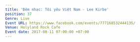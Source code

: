 ```yaml
---
title: 'Đêm nhạc: Tôi yêu Việt Nam - Lee Kirbe'
position: 37
Genre: Live
Event URL: https://www.facebook.com/events/777168532444135/
Venue: Holyland Rock Cafe
Event date: 2017-08-11 07:00:00 +07:00
---
```


